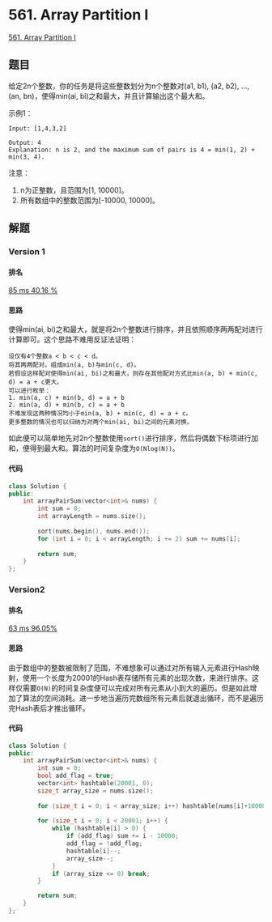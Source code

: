 # 561. Array Partition I

[561. Array Partition I](https://leetcode.com/problems/array-partition-i)

## 题目

给定2n个整数，你的任务是将这些整数划分为n个整数对(a1, b1), (a2, b2), ..., (an, bn)，使得min(ai, bi)之和最大，并且计算输出这个最大和。

示例1：

```
Input: [1,4,3,2]

Output: 4
Explanation: n is 2, and the maximum sum of pairs is 4 = min(1, 2) + min(3, 4).
```

注意：

1. n为正整数，且范围为[1, 10000]。
2. 所有数组中的整数范围为[-10000, 10000]。

## 解题

### Version 1

#### 排名

[85 ms
40.16 %](https://leetcode.com/submissions/detail/114548770/)

#### 思路

使得min(ai, bi)之和最大，就是将2n个整数进行排序，并且依照顺序两两配对进行计算即可。这个思路不难用反证法证明：

```
设仅有4个整数a < b < c < d。
将其两两配对，组成min(a, b)与min(c, d)。
若假设这样配对使得min(ai, bi)之和最大，则存在其他配对方式比min(a, b) + min(c, d) = a + c更大。
可以进行枚举：
1. min(a, c) + min(b, d) = a + b
2. min(a, d) + min(b, c) = a + b
不难发现这两种情况均小于min(a, b) + min(c, d) = a + c。
更多整数的情况也可以归纳为对两个min(ai, bi)之间的元素对换。
```

如此便可以简单地先对2n个整数使用`sort()`进行排序，然后将偶数下标项进行加和，便得到最大和。算法的时间复杂度为`O(Nlog(N))`。

#### 代码

```C++
class Solution {
public:
    int arrayPairSum(vector<int>& nums) {
        int sum = 0;
        int arrayLength = nums.size();
        
        sort(nums.begin(), nums.end());
        for (int i = 0; i < arrayLength; i += 2) sum += nums[i];
        
        return sum;
    }
};
```

### Version2

#### 排名

[63 ms
96.05%](https://leetcode.com/submissions/detail/114556267/)

#### 思路

由于数组中的整数被限制了范围，不难想象可以通过对所有输入元素进行Hash映射，使用一个长度为20001的Hash表存储所有元素的出现次数，来进行排序。这样仅需要`O(N)`的时间复杂度便可以完成对所有元素从小到大的遍历。但是如此增加了算法的空间消耗。进一步地当遍历完数组所有元素后就退出循环，而不是遍历完Hash表后才推出循环。

#### 代码

```C++
class Solution {
public:
    int arrayPairSum(vector<int>& nums) {
        int sum = 0;
        bool add_flag = true;
        vector<int> hashtable(20001, 0);
        size_t array_size = nums.size();
        
        for (size_t i = 0; i < array_size; i++) hashtable[nums[i]+10000]++;
        
        for (size_t i = 0; i < 20001; i++) {
            while (hashtable[i] > 0) {
                if (add_flag) sum += i - 10000;
                add_flag = !add_flag;
                hashtable[i]--;
                array_size--;
            }
            if (array_size <= 0) break;
        }

        return sum;
    }
};
```